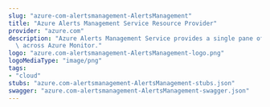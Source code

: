 ```yaml
---
slug: "azure-com-alertsmanagement-AlertsManagement"
title: "Azure Alerts Management Service Resource Provider"
provider: "azure.com"
description: "Azure Alerts Management Service provides a single pane of glass of alerts\
  \ across Azure Monitor."
logo: "azure.com-alertsmanagement-AlertsManagement-logo.png"
logoMediaType: "image/png"
tags:
- "cloud"
stubs: "azure.com-alertsmanagement-AlertsManagement-stubs.json"
swagger: "azure.com-alertsmanagement-AlertsManagement-swagger.json"
---
```

